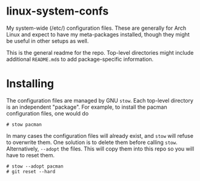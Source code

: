 # linux-system-confs

My system-wide (/etc/) configuration files. These are generally for Arch
Linux and expect to have my meta-packages installed, though they might
be useful in other setups as well.

This is the general readme for the repo. Top-level directories might
include additional `README.md`s to add package-specific information.

# Installing

The configuration files are managed by GNU `stow`. Each top-level
directory is an independent "package". For example, to install the
pacman configuration files, one would do

    # stow pacman

In many cases the configuration files will already exist, and `stow`
will refuse to overwrite them. One solution is to delete them before
calling `stow`. Alternatively, `--adopt` the files. This will copy
them into this repo so you will have to reset them.

    # stow --adopt pacman
    # git reset --hard
